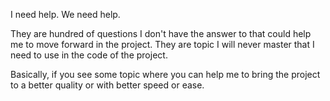 I need help.
We need help.

They are hundred of questions I don't have the answer to that could help me to move forward in the project.
They are topic I will never master that I need to use in the code of the project.


Basically, if you see some topic where you can help me to bring the project to a better quality or with better speed or ease.


